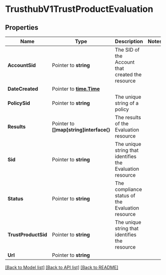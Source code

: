 # TrusthubV1TrustProductEvaluation

## Properties

Name | Type | Description | Notes
------------ | ------------- | ------------- | -------------
**AccountSid** | Pointer to **string** | The SID of the Account that created the resource |
**DateCreated** | Pointer to [**time.Time**](time.Time.md) |  |
**PolicySid** | Pointer to **string** | The unique string of a policy |
**Results** | Pointer to **[]map[string]interface{}** | The results of the Evaluation resource |
**Sid** | Pointer to **string** | The unique string that identifies the Evaluation resource |
**Status** | Pointer to **string** | The compliance status of the Evaluation resource |
**TrustProductSid** | Pointer to **string** | The unique string that identifies the resource |
**Url** | Pointer to **string** |  |

[[Back to Model list]](../README.md#documentation-for-models) [[Back to API list]](../README.md#documentation-for-api-endpoints) [[Back to README]](../README.md)


